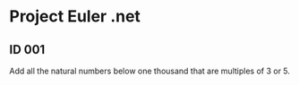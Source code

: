 Project Euler .net
==================

ID 001
------

Add all the natural numbers below one thousand that are multiples of 3 or 5.